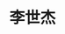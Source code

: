 ---
bio: 
  matter.
education:
  courses:
  - course: 博士学位
    institution: 北京师范大学心理学部
    year: 2023
  - course: 硕士学位
    institution: 郑州大学教育学院
    year: 2019
  - course: 学士学位
    institution: 郑州大学教育学院
    year: 2015
email: "xinlilishijie@163.com"
first_name: Shijie
highlight_name: false
interests:
- 双语控制
- 双语加工
- 语言认知神经科学
last_name: Li
role: 19级博士
social:
- icon: envelope
  icon_pack: fas
  link: mailto:xinlilishijie@163.com
superuser: true
title: 李世杰
user_groups:
- 毕业生
weight: 190
---